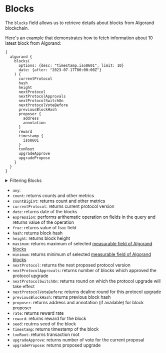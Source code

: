 # Blocks

The `blocks` field allows us to retrieve details about blocks from Algorand blockchain.

Here's an example that demonstrates how to fetch information about 10 latest block from Algorand:

```
{
  algorand {
    blocks(
      options: {desc: "timestamp.iso8601", limit: 10}
      date: {after: "2023-07-17T00:00:00Z"}
    ) {
      currentProtocol
      hash
      height
      nextProtocol
      nextProtocolApprovals
      nextProtocolSwitchOn
      nextProtocolVoteBefore
      previousBlockHash
      proposer {
        address
        annotation
      }
      reward
      timestamp {
        iso8601
      }
      txnRoot
      upgradeApprove
      upgradePropose
    }
  }
}
```

<details>
<summary>Filtering Blocks</summary>

Blocks can be filtered using the following arguments:

- `any`: 
- `blockHash`: Filter by block hash
- `blockReward`: Filter by block reward
- `currentProtocol`: Filter by current protocol of the block
- `date`: Filter by date on which block is produced
- `height`: Filter by height of the block
- `nextProtocol`: Filter by next protocol of the block
- `options`: Filter returned data by ordering, limiting, and constraining it.
- `proposer`: Filter by address block proposer or list
- `time`: Filter by selecting the date in a range, list or just date

</details>

- `any`:
- `count`: returns counts and other metrics
- `countBigInt`: returns count and other metrics 
- `currentProtocol`: returns current protocol version
- `date`: returns date of the blocks
- `expression`: performs arithematic operation on fields in the query and returns value of the operation
- `frac`: returns value of frac field
- `hash`: returns block hash
- `height`: returns block height
- `maximum`: returns maximum of selected [measurable field of Algorand blocks](/v1/docs/graphql-reference/enums/algorand-blocks-measureable)
- `minimum`: returns minimum of selected [measurable field of Algorand blocks](/v1/docs/graphql-reference/enums/algorand-blocks-measureable)
- `nextProtocol`: returns the next proposed protocol version
- `nextProtocolApprovals`: returns number of blocks which approved the protocol upgrade
- `nextProtocolSwitchOn`: returns round on which the protocol upgrade will take effect
- `nextProtocolVoteBefore`: returns dealine round for this protocol upgrade
- `previousBlockHash`: returns previous block hash
- `proposer`: returns address and annotation (if available) for block proposer 
- `rate`: returns reward rate
- `reward`: returns reward for the block
- `seed`: reutrns seed of the block
- `timestamp`: returns timestamp of the block
- `txnRoot`: returns transaction root
- `upgradeApprove`: returns number of vote for the current proposal
- `upgradePropose`: returns proposed upgrade